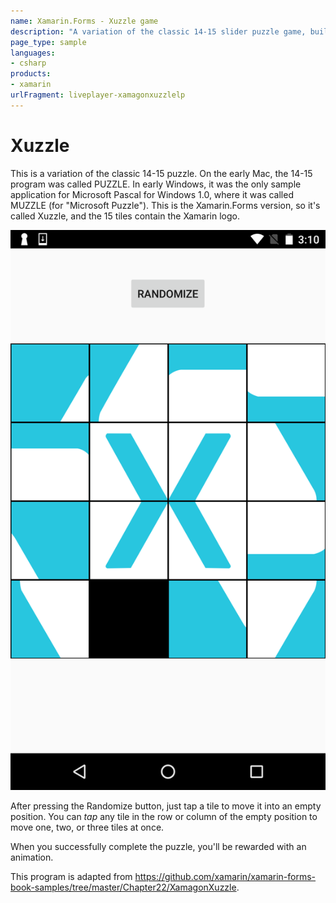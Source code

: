 ```yaml
---
name: Xamarin.Forms - Xuzzle game
description: "A variation of the classic 14-15 slider puzzle game, build with Xamarin.Forms"
page_type: sample
languages:
- csharp
products:
- xamarin
urlFragment: liveplayer-xamagonxuzzlelp
---
```

Xuzzle
======

This is a variation of the classic 14-15 puzzle. On the early Mac, the 14-15 program was called PUZZLE.
In early Windows, it was the only sample
application for Microsoft Pascal for Windows 1.0, where it was called MUZZLE (for "Microsoft Puzzle").
This is the Xamarin.Forms version, so it's called Xuzzle, and the 15 tiles contain the Xamarin logo.

![Mobile app slider puzzle of Xamarin logo](Screenshots/app.png)

After pressing the Randomize button, just tap a tile to move it into an empty position.
You can *tap* any tile in the row or column
of the empty position to move one, two, or three tiles at once.

When you successfully complete the puzzle, you'll be rewarded with an animation.

This program is adapted from https://github.com/xamarin/xamarin-forms-book-samples/tree/master/Chapter22/XamagonXuzzle.
